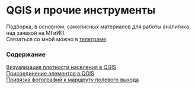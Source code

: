 # QGIS и прочие инструменты
Подборка, в основном, самописных материалов для работы аналитика над заявкой на МГиИП.  
Связаться со мной можно в [телеграме](https://t.me/a_berez).  

### Содержание
[Визуализация плотности населения в QGIS](QGIS_density.md)  
[Присоединение элементов в QGIS](QGIS_joining.md)  
[Привязка фотографий к маршруту полевого выхода](photo-geotracker.md)
